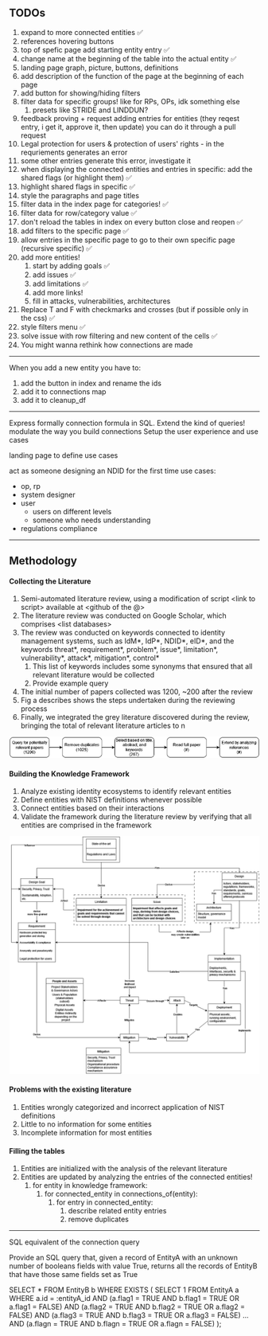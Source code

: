 ## TODOs
1. expand to more connected entities ✅
2. references hovering buttons
3. top of spefic page add starting entity entry ✅
4. change name at the beginning of the table into the actual entity ✅
5. landing page graph, picture, buttons, definitions 
6. add description of the function of the page at the beginning of each page
7. add button for showing/hiding filters
8. filter data for specific groups! like for RPs, OPs, idk something else
   1. presets like STRIDE and LINDDUN?
9. feedback proving + request adding entries for entities (they reqest entry, i get it, approve it, then update) you can do it through a pull request
10. Legal protection for users & protection of users' rights -  in the requriements generates an error
   1.  some other entries generate this error, investigate it
11. when displaying the connected entities and entries in specific: add the shared flags (or highlight them) ✅
12. highlight shared flags in specific ✅
13. style the paragraphs and page titles
14. filter data in the index page for categories! ✅
15. filter data for row/category value ✅
16. don't reload the tables in index on every button close and reopen ✅
17. add filters to the specific page ✅
18. allow entries in the specific page to go to their own specific page (recursive specific) ✅
19. add more entities!
    1.  start by adding goals ✅
    2.  add issues ✅
    3.  add limitations ✅
    4.  add more links!
    5.  fill in attacks, vulnerabilities, architectures
20. Replace T and F with checkmarks and crosses (but if possible only in the css) ✅
21. style filters menu ✅
22. solve issue with row filtering and new content of the cells ✅
23. You might wanna rethink how connections are made 

---
When you add a new entity you have to:
1. add the button in index and rename the ids
2. add it to connections map
3. add it to cleanup_df

---
Express formally connection formula in SQL.
Extend the kind of queries!
   modulate the way you build connections
Setup the user experience and use cases

landing page to define use cases

act as someone designing an NDID for the first time
use cases:
   - op, rp
   - system designer
   - user
     - users on different levels 
     - someone who needs understanding
   - regulations compliance

---
## Methodology

#### Collecting the Literature
1. Semi-automated literature review, using a modification of script \<link to script\> available at \<github of the @\>
2. The literature review was conducted on Google Scholar, which comprises \<list databases\>
3. The review was conducted on keywords connected to identity management systems, such as IdM\*, IdP\*, NDID\*, eID\*, and the keywords threat\*, requirement\*, problem\*, issue\*, limitation\*, vulnerability\*, attack\*, mitigation\*, control\*
   1. This list of keywords includes some synonyms that ensured that all relevant literature would be collected
   2. Provide example query
4. The initial number of papers collected was 1200, ~200 after the review
5. Fig a describes shows the steps undertaken during the reviewing process
6. Finally, we integrated the grey literature discovered during the review, bringing the total of relevant literature articles to n

![literature review step](/Methodology_figures/lit%20review%20steps.png "Fig a - Literature Review Steps")

#### Building the Knowledge Framework
1. Analyze existing identity ecosystems to identify relevant entities
2. Define entities with NIST definitions whenever possible
3. Connect entities based on their interactions
4. Validate the framework during the literature review by verifying that all entities are comprised in the framework

![framework](/Methodology_figures/Framework%20v2%20Whole.drawio.png "Resulting Knowledge Framework")

#### Problems with the existing literature
1. Entities wrongly categorized and incorrect application of NIST definitions
2. Little to no information for some entities
3. Incomplete information for most entities

#### Filling the tables
1. Entities are initialized with the analysis of the relevant literature
2. Entities are updated by analyzing the entries of the connected entities!
   1. for entity in knowledge framework:
      1. for connected_entity in connections_of(entity):
         1. for entry in connected_entity:
            1. describe related entity entries
            2. remove duplicates

---

SQL equivalent of the connection query

Provide an SQL query that, given a record of EntityA with an unknown number of booleans fields with value True, returns all the records of EntityB that have those same fields set as True

SELECT *
FROM EntityB b
WHERE EXISTS (
    SELECT 1
    FROM EntityA a
    WHERE a.id = :entityA_id
      AND (a.flag1 = TRUE AND b.flag1 = TRUE OR a.flag1 = FALSE)
      AND (a.flag2 = TRUE AND b.flag2 = TRUE OR a.flag2 = FALSE)
      AND (a.flag3 = TRUE AND b.flag3 = TRUE OR a.flag3 = FALSE)
      ...
      AND (a.flagn = TRUE AND b.flagn = TRUE OR a.flagn = FALSE)
);
